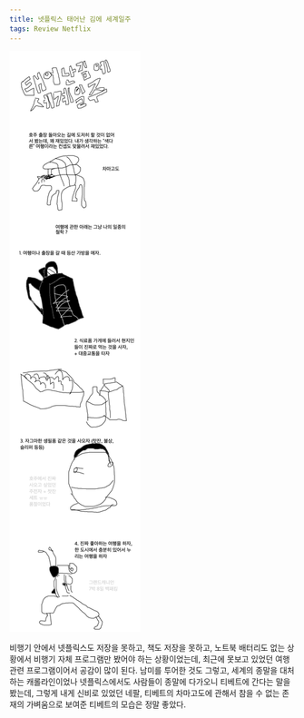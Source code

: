 ```yaml
---
title: 넷플릭스 태어난 김에 세계일주
tags: Review Netflix
---
```


![image](/assets/images/251007_태어난김에세계일주.png)

비행기 안에서 넷플릭스도 저장을 못하고, 책도 저장을 못하고, 노트북 배터리도 없는 상황에서 비행기 자체 프로그램만 봤어야 하는 상황이었는데, 최근에 못보고 있었던 여행 관련 프로그램이어서 공감이 많이 된다. 남미를 투어한 것도 그렇고, 세계의 종말을 대처하는 캐롤라인이었나 넷플릭스에서도 사람들이 종말에 다가오니 티베트에 간다는 말을 봤는데, 그렇게 내게 신비로 있었던 네팔, 티베트의 차마고도에 관해서 참을 수 없는 존재의 가벼움으로 보여준 티베트의 모습은 정말 좋았다.